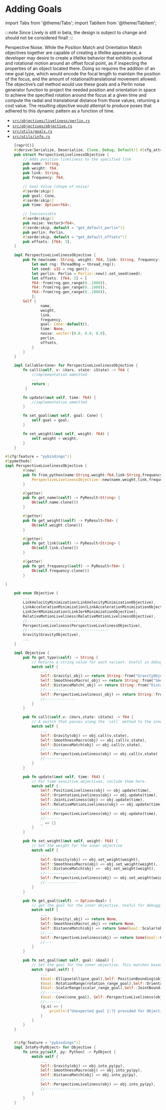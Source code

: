 # Adding Goals

import Tabs from '@theme/Tabs';
import TabItem from '@theme/TabItem';

:::note
Since Lively is still in beta, the design is subject to change and should not be considered final!
:::

Perspective Noise. While the Position Match and Orientation
Match objectives together are capable of creating a lifelike appearance, a developer may desire to create a lifelike behavior that exhibits positional and rotational motion around an offset focal point,
as if inspecting the properties of an object located there. Doing so
requires the addition of an new goal type, which would encode the
focal length to maintain the position of the focus, and the amount
of rotational/translational movement allowed. The objective’s 𝑐𝑎𝑙𝑙
method would use these goals and a Perlin noise generator function
to project the needed position and orientation in space to achieve
the specified rotation around the focus at a given time and compute
the radial and translational distance from those values, returning a
cost value. The resulting objective would attempt to produce poses
that adhered to this dynamic pattern as a function of time.

- [`src/objectives/liveliness/perlin.rs`](https://github.com/Wisc-HCI/lively/blob/master/src/objectives/liveliness/perlin.rs)
- [`src/objectives/objective.rs`](https://github.com/Wisc-HCI/lively/blob/master/src/objectives/objective.rs)
- [`src/utils/goals.rs`](https://github.com/Wisc-HCI/lively/blob/master/src/utils/goals.rs)
- [`src/utils/info.rs`](https://github.com/Wisc-HCI/lively/blob/master/src/utils/info.rs)

<Tabs>
  <TabItem value="perlin" label="src/objectives/liveliness/perlin.rs">

```rust
    [repr(C)]
    #[derive(Serialize, Deserialize, Clone, Debug, Default)] #[cfg_attr(feature = "pybindings", pyclass)]
    pub struct PerspectiveLivelinessObjective {
        // Adds position liveliness to the specified link
        pub name: String,
        pub weight: f64,
        pub link: String,
        pub frequency: f64,

        // Goal Value (shape of noise)
        #[serde(skip)]
        pub goal: Cone,
        #[serde(skip)]
        pub time: Option<f64>,

        // Inaccessible
        #[serde(skip)]
        pub noise: Vector3<f64>,
        #[serde(skip, default = "get_default_perlin")]
        pub perlin: Perlin,
        #[serde(skip, default = "get_default_offsets")]
        pub offsets: [f64; 3],
    }

    impl PerspectiveLivelinessObjective {
        pub fn new(name: String, weight: f64, link: String, frequency: f64) -> Self {
            let mut rng: ThreadRng = thread_rng();
            let seed: u32 = rng.gen();
            let perlin: Perlin = Perlin::new().set_seed(seed);
            let offsets: [f64; 3] = [
            f64::from(rng.gen_range(0..1000)),
            f64::from(rng.gen_range(0..1000)),
            f64::from(rng.gen_range(0..1000)),
            ];
        Self {
                name,
                weight,
                link,
                frequency,
                goal: Cone::default(),
                time: None,
                noise: vector![0.0, 0.0, 0.0],
                perlin,
                offsets,
            }
        }
    }

    impl Callable<Cone> for PerspectiveLivelinessObjective {
        fn call(&self, v: &Vars, state: &State) -> f64 {
            //implementation ommitted
            ...
            return ;
         }

        fn update(&mut self, time: f64) {
            //implementation ommitted
        }

        fn set_goal(&mut self, goal: Cone) {
            self.goal = goal;
        }

        fn set_weight(&mut self, weight: f64) {
            self.weight = weight;
        }
    }

#[cfg(feature = "pybindings")]
#[pymethods]
impl PerspectiveLivelinessObjective {
        #[new]
        pub fn from_python(name:String,weight:f64,link:String,frequency:f64) -> Self {
            PerspectiveLivelinessObjective::new(name,weight,link,frequency)
        }

        #[getter]
        pub fn get_name(&self) -> PyResult<String> {
            Ok(self.name.clone())
        }

        #[getter]
        pub fn get_weight(&self) -> PyResult<f64> {
            Ok(self.weight.clone())
        }

        #[getter]
        pub fn get_link(&self) -> PyResult<String> {
            Ok(self.link.clone())
        }

        #[getter]
        pub fn get_frequency(&self) -> PyResult<f64> {
            Ok(self.frequency.clone())
        }

}

```

  </TabItem>

  <TabItem value="objective" label="src/objectives/objective.rs">

```rust
    pub enum Objective {
        ...
        LinkVelocityMinimization(LinkVelocityMinimizationObjective),
        LinkAccelerationMinimization(LinkAccelerationMinimizationObjective),
        LinkJerkMinimization(LinkJerkMinimizationObjective),
        RelativeMotionLiveliness(RelativeMotionLivelinessObjective),
        //-------------------------------------
        PerspectiveLiveliness(PerspectiveLivelinessObjective),
        //-------------------------------------
        Gravity(GravityObjective),
        ...
    }

    impl Objective {
        pub fn get_type(&self) -> String {
            // Returns a string value for each variant. Useful in debugging.
            match self {
                ...
                Self::Gravity(_obj) => return String::from("GravityObjective"),
                Self::SmoothnessMacro(_obj) => return String::from("SmoothnessMacroObjective"),
                Self::DistanceMatch(_obj) => return String::from("DistanceMatchObjective"),
                //--------------
                Self::PerspectiveLiveliness(_obj) => return String::from("PerspectiveLivelinessObjective")
                //--------------
            }
        }

        pub fn call(&self,v: &Vars,state: &State) -> f64 {
            // A switch that passes along the `call` method to the inner objective.
            match self {
                ...
                Self::Gravity(obj) => obj.call(v,state),
                Self::SmoothnessMacro(obj) => obj.call(v,state),
                Self::DistanceMatch(obj) => obj.call(v,state),
                //------------
                Self::PerspectiveLiveliness(obj) => obj.call(v,state)
                //------------
            }
        }

        pub fn update(&mut self, time: f64) {
            // For time-sensitive objectives, include them here.
            match self {
                Self::PositionLiveliness(obj) => obj.update(time),
                Self::OrientationLiveliness(obj) => obj.update(time),
                Self::JointLiveliness(obj) => obj.update(time),
                Self::RelativeMotionLiveliness(obj) => obj.update(time),
                //-------
                Self::PerspectiveLiveliness(obj) => obj.update(time),
                //-------
                _ => {}
            }
        }

        pub fn set_weight(&mut self, weight: f64) {
            // Set the weight for the inner objective
            match self {
                ...
                Self::Gravity(obj) => obj.set_weight(weight),
                Self::SmoothnessMacro(obj) => obj.set_weight(weight),
                Self::DistanceMatch(obj) =>  obj.set_weight(weight),
                //---------------
                Self::PerspectiveLiveliness(obj) => obj.set_weight(weight)
                //---------------
            }
        }

        pub fn get_goal(&self) -> Option<Goal> {
            // get the goal for the inner objective. Useful for debugging.
            match self {
                ...
                Self::Gravity(_obj) => return None,
                Self::SmoothnessMacro(_obj) => return None,
                Self::DistanceMatch(obj) => return Some(Goal::Scalar(obj.goal)),
                //----
                Self::PerspectiveLiveliness(obj) => return Some(Goal::Cone(obj.goal))
                //---
            }
        }

        pub fn set_goal(&mut self, goal: &Goal) {
            // Set the goal for the inner objective. This matches based on Objective and Goal variant.
            match (goal,self) {
                ...
                (Goal::Ellipse(ellipse_goal),Self::PositionBounding(obj)) => obj.set_goal(*ellipse_goal),
                (Goal::RotationRange(rotation_range_goal),Self::OrientationBounding(obj)) => obj.set_goal(*rotation_range_goal),
                (Goal::ScalarRange(scalar_range_goal),Self::JointBounding(obj)) => obj.set_goal(*scalar_range_goal),
                //-------
                (Goal::Cone(cone_goal), Self::PerspectiveLiveliness(obj)) => obj.set_goal(*cone_goal),
                //-------
                (g,o) => {
                    println!("Unexpected goal {:?} provided for Objective {:?}",g,o.clone())
                }
            }
        }
    }


    #[cfg(feature = "pybindings")]
    impl IntoPy<PyObject> for Objective {
        fn into_py(self, py: Python) -> PyObject {
            match self {
                ...
                Self::Gravity(obj) => obj.into_py(py),
                Self::SmoothnessMacro(obj) => obj.into_py(py),
                Self::DistanceMatch(obj) => obj.into_py(py),
                //---------------------
                Self::PerspectiveLiveliness(obj) => obj.into_py(py),
                //---------------------
            }
        }
    }
```

  </TabItem>

  <TabItem value="goals" label="src/utils/goals.rs">

```rust

```

  </TabItem>

  <TabItem value="info" label="src/utils/info.rs">

  </TabItem>

</Tabs>
